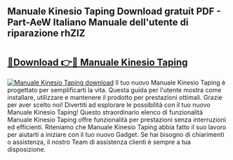 ## Manuale Kinesio Taping Download gratuit PDF - Part-AeW Italiano Manuale dell'utente di riparazione rhZIZ

# <h2><a href="http://dfd3rf2.blite.top/?on=Manuale+Kinesio+Taping">🔗Download 👉🔴 Manuale Kinesio Taping</a></h2>

[![Manuale Kinesio Taping download](https://i.imgur.com/lujVjoI.png)](http://dfd3rf2.blite.top/?on=Manuale+Kinesio+Taping)
Il tuo nuovo Manuale Kinesio Taping è progettato per semplificarti la vita. Questa guida per l'utente mostra come installare, utilizzare e mantenere il prodotto per prestazioni ottimali. Grazie per aver scelto noi! Divertiti ad esplorare le possibilità con il tuo nuovo Manuale Kinesio Taping! Questo straordinario elenco di funzionalità Manuale Kinesio Taping offre funzionalità per prestazioni senza interruzioni ed efficienti. Riteniamo che Manuale Kinesio Taping abbia fatto il suo lavoro per aiutarti a iniziare con il tuo nuovo Gadget. Se hai bisogno di chiarimenti o assistenza, il nostro Team di assistenza clienti è sempre a tua disposizione.
